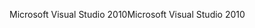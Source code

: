 <span data-ttu-id="62325-101">Microsoft Visual Studio 2010</span><span class="sxs-lookup"><span data-stu-id="62325-101">Microsoft Visual Studio 2010</span></span>